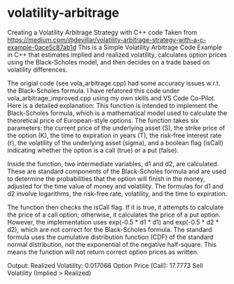 # volatility-arbitrage
Creating a Volatility Arbitrage Strategy with C++ code
Taken from https://medium.com/@devillar/volatility-arbitrage-strategy-with-a-c-example-0ace5c87ab1d
This is a Simple Volatility Arbitrage Code Example in C++ that estimates implied and realized volatility, 
calculates option prices using the Black-Scholes model, and then decides on a trade based on volatility differences.

The origial code (see vola_arbitrage.cpp) had some accuracy issues w.r.t. the Black-Scholes formula. I have refatored this code under vola_arbitrage_improved.cpp using my own skills and VS Code Co-Pilot. Here is a detailed explanation:
This function is intended to implement the Black-Scholes formula, which is a mathematical model used to calculate the theoretical price of European-style options. The function takes six parameters: the current price of the underlying asset (S), the strike price of the option (K), the time to expiration in years (T), the risk-free interest rate (r), the volatility of the underlying asset (sigma), and a boolean flag (isCall) indicating whether the option is a call (true) or a put (false).

Inside the function, two intermediate variables, d1 and d2, are calculated. These are standard components of the Black-Scholes formula and are used to determine the probabilities that the option will finish in the money, adjusted for the time value of money and volatility. The formulas for d1 and d2 involve logarithms, the risk-free rate, volatility, and the time to expiration.

The function then checks the isCall flag. If it is true, it attempts to calculate the price of a call option; otherwise, it calculates the price of a put option. However, the implementation uses exp(-0.5 * d1 * d1) and exp(-0.5 * d2 * d2), which are not correct for the Black-Scholes formula. The standard formula uses the cumulative distribution function (CDF) of the standard normal distribution, not the exponential of the negative half-square. This means the function will not return correct option prices as written.



Output:
Realized Volatility: 0.017066
Option Price (Call): 17.7773
Sell Volatility (Implied > Realized)
